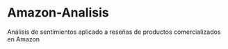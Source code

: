# Amazon-Analisis
Análisis de sentimientos aplicado a reseñas de productos comercializados en Amazon
